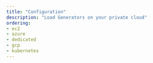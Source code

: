 ```yaml
---
title: "Configuration"
description: "Load Generators on your private cloud"
ordering:
- ec2
- azure
- dedicated
- gcp
- kubernetes
---
```

